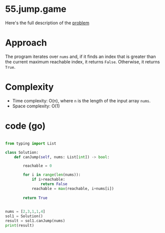 # 55.jump.game

Here's the full description of the [problem](https://leetcode.com/problems/jump-game/submissions/?envType=study-plan-v2&envId=top-interview-150)

# Approach

The program iterates over `nums` and, if it finds an index that is greater than the current maximum reachable index, it returns `False`. Otherwise, it returns `True`.

# Complexity

- Time complexity: O(n), where `n` is the length of the input array `nums`.
- Space complexity: O(1)

# code (go)

```python

from typing import List

class Solution:
    def canJump(self, nums: List[int]) -> bool:

        reachable = 0

        for i in range(len(nums)):
            if i>reachable:
                return False  
            reachable = max(reachable, i+nums[i])
            
        return True
        
        
nums = [2,3,1,1,4]
sol1 = Solution()
result = sol1.canJump(nums)
print(result)
```

